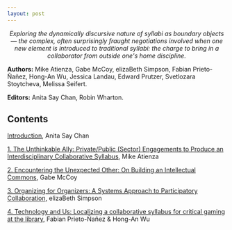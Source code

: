 ```yaml
---
layout: post
---
```


<p style="font-style: italic; text-align: center;">Exploring the dynamically discursive nature of syllabi as boundary objects — the complex, often surprisingly fraught negotiations involved when one new element is introduced to traditional syllabi: the charge to bring in a collaborator from outside one's home discipline.</p>

**Authors:** Mike Atienza, Gabe McCoy, elizaBeth Simpson, Fabian Prieto-Ñañez, Hong-An Wu, Jessica Landau, Edward Prutzer, Svetlozara Stoytcheva, Melissa Seifert.

**Editors:** Anita Say Chan, Robin Wharton.
  
## Contents

[Introduction](introduction), Anita Say Chan

[1. The Unthinkable Ally: Private/Public (Sector) Engagements to Produce an Interdisciplinary Collaborative Syllabus](atienza), Mike Atienza

[2. Encountering the Unexpected Other: On Building an Intellectual Commons](mccoy), Gabe McCoy

[3. Organizing for Organizers: A Systems Approach to Participatory Collaboration](simpson), elizaBeth Simpson

[4. Technology and Us: Localizing a collaborative syllabus for critical gaming at the library](FabianAnn), Fabian Prieto-Ñañez & Hong-An Wu

